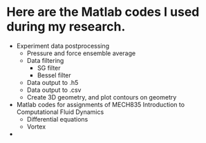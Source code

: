 # Here are the Matlab codes I used during my research.
- Experiment data postprocessing
  - Pressure and force ensemble average
  - Data filtering
    - SG filter
    - Bessel filter
  - Data output to .h5
  - Data output to .csv
  - Create 3D geometry, and plot contours on geometry
- Matlab codes for assignments of MECH835 Introduction to Computational Fluid Dynamics
  - Differential equations
  - Vortex
- 

